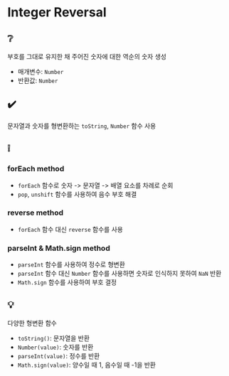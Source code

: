 # Integer Reversal

## ❔
부호를 그대로 유지한 채 주어진 숫자에 대한 역순의 숫자 생성
- 매개변수: ```Number```
- 반환값: ```Number```

## ✔️
문자열과 숫자를 형변환하는 ```toString```, ```Number``` 함수 사용

## ❕
### forEach method
- ```forEach``` 함수로 숫자 -> 문자열 -> 배열 요소를 차례로 순회
- ```pop```, ```unshift``` 함수를 사용하여 음수 부호 해결

### reverse method
- ```forEach``` 함수 대신 ```reverse``` 함수를 사용

### parseInt & Math.sign method
- ```parseInt``` 함수를 사용하여 정수로 형변환
- ```parseInt``` 함수 대신 ```Number``` 함수를 사용하면 숫자로 인식하지 못하여 ```NaN``` 반환
- ```Math.sign``` 함수를 사용하여 부호 결정

## 💡
다양한 형변환 함수
- ```toString()```: 문자열을 반환
- ```Number(value)```: 숫자를 반환
- ```parseInt(value)```: 정수를 반환
- ```Math.sign(value)```: 양수일 때 1, 음수일 때 -1을 반환
